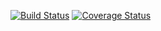 [![Build Status](https://api.travis-ci.com/giranezafiacre/politico.svg?branch=develop)](https://api.travis-ci.com/giranezafiacre/politico)
[![Coverage Status](https://coveralls.io/repos/github/giranezafiacre/politico/badge.svg?branch=develop)](https://coveralls.io/github/giranezafiacre/politico?branch=develop)
